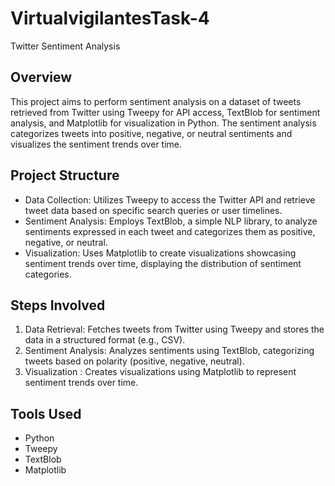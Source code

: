 # VirtualvigilantesTask-4

 Twitter Sentiment Analysis

## Overview
This project aims to perform sentiment analysis on a dataset of tweets retrieved from Twitter using Tweepy for API access, TextBlob for sentiment analysis, and Matplotlib for visualization in Python. The sentiment analysis categorizes tweets into positive, negative, or neutral sentiments and visualizes the sentiment trends over time.

## Project Structure
- Data Collection: Utilizes Tweepy to access the Twitter API and retrieve tweet data based on specific search queries or user timelines.
- Sentiment Analysis: Employs TextBlob, a simple NLP library, to analyze sentiments expressed in each tweet and categorizes them as positive, negative, or neutral.
- Visualization: Uses Matplotlib to create visualizations showcasing sentiment trends over time, displaying the distribution of sentiment categories.

## Steps Involved
1. Data Retrieval: Fetches tweets from Twitter using Tweepy and stores the data in a structured format (e.g., CSV).
2. Sentiment Analysis: Analyzes sentiments using TextBlob, categorizing tweets based on polarity (positive, negative, neutral).
3. Visualization : Creates visualizations using Matplotlib to represent sentiment trends over time.

## Tools Used
- Python
- Tweepy
- TextBlob
- Matplotlib


